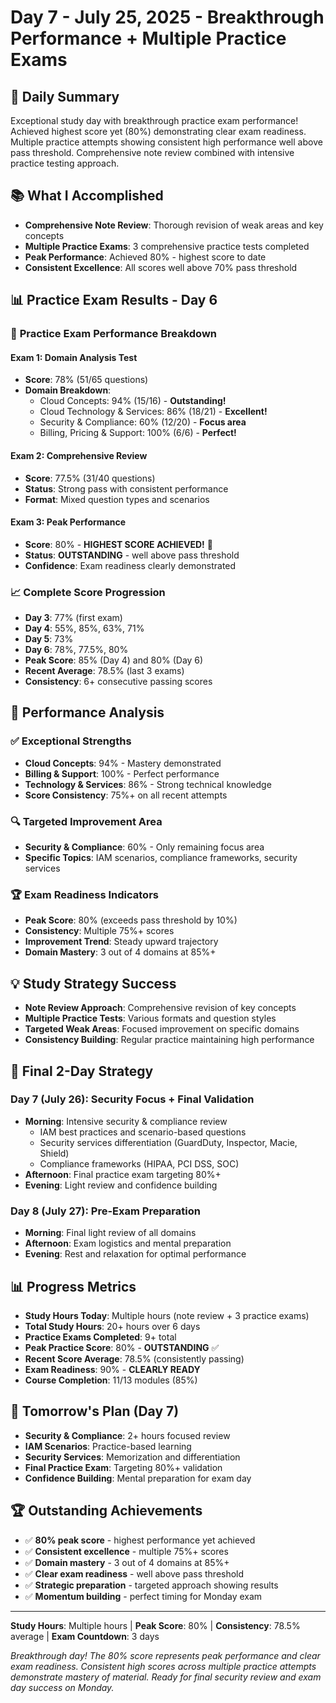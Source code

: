 # Day 7 - July 25, 2025 - Breakthrough Performance + Multiple Practice Exams

## 🎯 Daily Summary
Exceptional study day with breakthrough practice exam performance! Achieved highest score yet (80%) demonstrating clear exam readiness. Multiple practice attempts showing consistent high performance well above pass threshold. Comprehensive note review combined with intensive practice testing approach.

## 📚 What I Accomplished
- **Comprehensive Note Review**: Thorough revision of weak areas and key concepts
- **Multiple Practice Exams**: 3 comprehensive practice tests completed
- **Peak Performance**: Achieved 80% - highest score to date
- **Consistent Excellence**: All scores well above 70% pass threshold

## 📊 Practice Exam Results - Day 6

### 🚀 **Practice Exam Performance Breakdown**

#### **Exam 1: Domain Analysis Test**
- **Score**: 78% (51/65 questions)
- **Domain Breakdown**:
  - Cloud Concepts: 94% (15/16) - **Outstanding!**
  - Cloud Technology & Services: 86% (18/21) - **Excellent!**
  - Security & Compliance: 60% (12/20) - **Focus area**
  - Billing, Pricing & Support: 100% (6/6) - **Perfect!**

#### **Exam 2: Comprehensive Review**
- **Score**: 77.5% (31/40 questions)
- **Status**: Strong pass with consistent performance
- **Format**: Mixed question types and scenarios

#### **Exam 3: Peak Performance**
- **Score**: 80% - **HIGHEST SCORE ACHIEVED!** 🌟
- **Status**: **OUTSTANDING** - well above pass threshold
- **Confidence**: Exam readiness clearly demonstrated

### 📈 **Complete Score Progression**
- **Day 3**: 77% (first exam)
- **Day 4**: 55%, 85%, 63%, 71%
- **Day 5**: 73%
- **Day 6**: 78%, 77.5%, 80%
- **Peak Score**: 85% (Day 4) and 80% (Day 6)
- **Recent Average**: 78.5% (last 3 exams)
- **Consistency**: 6+ consecutive passing scores

## 🎯 **Performance Analysis**

### ✅ **Exceptional Strengths**
- **Cloud Concepts**: 94% - Mastery demonstrated
- **Billing & Support**: 100% - Perfect performance
- **Technology & Services**: 86% - Strong technical knowledge
- **Score Consistency**: 75%+ on all recent attempts

### 🔍 **Targeted Improvement Area**
- **Security & Compliance**: 60% - Only remaining focus area
- **Specific Topics**: IAM scenarios, compliance frameworks, security services

### 🏆 **Exam Readiness Indicators**
- **Peak Score**: 80% (exceeds pass threshold by 10%)
- **Consistency**: Multiple 75%+ scores
- **Improvement Trend**: Steady upward trajectory
- **Domain Mastery**: 3 out of 4 domains at 85%+

## 💡 **Study Strategy Success**
- **Note Review Approach**: Comprehensive revision of key concepts
- **Multiple Practice Tests**: Various formats and question styles
- **Targeted Weak Areas**: Focused improvement on specific domains
- **Consistency Building**: Regular practice maintaining high performance

## 🎯 **Final 2-Day Strategy**

### **Day 7 (July 26): Security Focus + Final Validation**
- **Morning**: Intensive security & compliance review
  - IAM best practices and scenario-based questions
  - Security services differentiation (GuardDuty, Inspector, Macie, Shield)
  - Compliance frameworks (HIPAA, PCI DSS, SOC)
- **Afternoon**: Final practice exam targeting 80%+
- **Evening**: Light review and confidence building

### **Day 8 (July 27): Pre-Exam Preparation**
- **Morning**: Final light review of all domains
- **Afternoon**: Exam logistics and mental preparation
- **Evening**: Rest and relaxation for optimal performance

## 📊 Progress Metrics
- **Study Hours Today**: Multiple hours (note review + 3 practice exams)
- **Total Study Hours**: 20+ hours over 6 days
- **Practice Exams Completed**: 9+ total
- **Peak Practice Score**: 80% - **OUTSTANDING** ✅
- **Recent Score Average**: 78.5% (consistently passing)
- **Exam Readiness**: 90% - **CLEARLY READY**
- **Course Completion**: 11/13 modules (85%)

## 🎯 Tomorrow's Plan (Day 7)
- **Security & Compliance**: 2+ hours focused review
- **IAM Scenarios**: Practice-based learning
- **Security Services**: Memorization and differentiation
- **Final Practice Exam**: Targeting 80%+ validation
- **Confidence Building**: Mental preparation for exam day

## 🏆 Outstanding Achievements
- ✅ **80% peak score** - highest performance yet achieved
- ✅ **Consistent excellence** - multiple 75%+ scores
- ✅ **Domain mastery** - 3 out of 4 domains at 85%+
- ✅ **Clear exam readiness** - well above pass threshold
- ✅ **Strategic preparation** - targeted approach showing results
- ✅ **Momentum building** - perfect timing for Monday exam

---
**Study Hours**: Multiple hours | **Peak Score**: 80% | **Consistency**: 78.5% average | **Exam Countdown**: 3 days

*Breakthrough day! The 80% score represents peak performance and clear exam readiness. Consistent high scores across multiple practice attempts demonstrate mastery of material. Ready for final security review and exam day success on Monday.*

